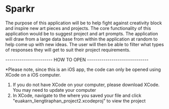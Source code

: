 # Sparkr

The purpose of this application will be to help fight against creativity block and inspire new art pieces and projects. 
The core functionality of this application would be to suggest project and art prompts. The application will draw from a 
large data base from within the application at random to help come up with new ideas. The user will then be able to filter 
what types of responses they will get to suit their project requirements. 


----------------------- HOW TO OPEN ------------------------------

*Please note, since this is an iOS app, the code can only be opened using XCode on a iOS computer. 

1. If you do not have XCode on your computer, please download XCode. You may need to update your computer
2. In XCode, navigate to the where you saved your file and click "euakarn_liengtiraphan_project2.xcodeproj" to view 
the project
